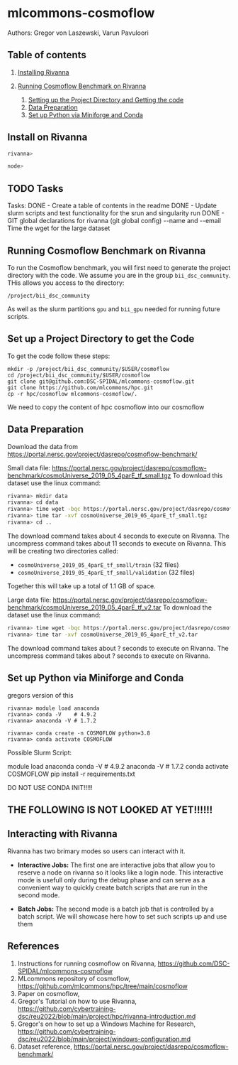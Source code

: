 # mlcommons-cosmoflow

Authors:
Gregor von Laszewski, Varun Pavuloori

## Table of contents

1. [Installing Rivanna](#install-on-rivanna)

2. [Running Cosmoflow Benchmark on Rivanna](#running-cosmoflow-benchmark-on-rivanna)

   1. [Setting up the Project Directory and Getting the code](#set-up-a-project-directory-to-get-the-code)
   2. [Data Preparation](#data-preparation)
   3. [Set up Python via Miniforge and Conda](#set-up-python-via-miniforge-and-conca)

## Install on Rivanna

```bash
rivanna>
```

```bash
node>
```

## TODO Tasks

Tasks:
DONE - Create a table of contents in the readme
DONE - Update slurm scripts and test functionality for the srun and singularity run
DONE - GIT global declarations for rivanna (git global config) --name and --email
Time the wget for the large dataset


## Running Cosmoflow Benchmark on Rivanna

To run the Cosmoflow benchmark, you will first need to generate the project directory with the code. We assume you are in the group `bii_dsc_community`. THis allows you access to the directory:

```/project/bii_dsc_community```

As well as the slurm partitions `gpu` and `bii_gpu` needed for running future scripts.

## Set up a Project Directory to get the Code

To get the code follow these steps:

```
mkdir -p /project/bii_dsc_community/$USER/cosmoflow
cd /project/bii_dsc_community/$USER/cosmoflow
git clone git@github.com:DSC-SPIDAL/mlcommons-cosmoflow.git  
git clone https://github.com/mlcommons/hpc.git
cp -r hpc/cosmoflow mlcommons-cosmoflow/.
```

We need to copy the content of hpc cosmoflow into our cosmoflow


## Data Preparation

Download the data from <https://portal.nersc.gov/project/dasrepo/cosmoflow-benchmark/>

Small data file: <https://portal.nersc.gov/project/dasrepo/cosmoflow-benchmark/cosmoUniverse_2019_05_4parE_tf_small.tgz>
To download this dataset use the linux command: 

```bash
rivanna> mkdir data
rivanna> cd data
rivanna> time wget -bqc https://portal.nersc.gov/project/dasrepo/cosmoflow-benchmark/cosmoUniverse_2019_05_4parE_tf_small.tgz
rivanna> time tar -xvf cosmoUniverse_2019_05_4parE_tf_small.tgz
rivanna> cd ..
```

The download command takes about 4 seconds to execute on Rivanna.
The uncompress command takes about 11 seconds to execute on Rivanna.
This will be creating two directories called:

* `cosmoUniverse_2019_05_4parE_tf_small/train` (32 files)
* `cosmoUniverse_2019_05_4parE_tf_small/validation` (32 files)

Together this will take up a total of 1.1 GB of space.

Large data file: <https://portal.nersc.gov/project/dasrepo/cosmoflow-benchmark/cosmoUniverse_2019_05_4parE_tf_v2.tar>
To download the dataset use the linux command:

```bash
rivanna> time wget -bqc https://portal.nersc.gov/project/dasrepo/cosmoflow-benchmark/cosmoUniverse_2019_05_4parE_tf_v2.tar & 
rivanna> time tar -xvf cosmoUniverse_2019_05_4parE_tf_v2.tar
```

The download command takes about ? seconds to execute on Rivanna.
The uncompress command takes about ? seconds to execute on Rivanna.


## Set up Python via Miniforge and Conda

gregors version of this

```
rivanna> module load anaconda
rivanna> conda -V    # 4.9.2
rivanna> anaconda -V # 1.7.2
```

```
rivanna> conda create -n COSMOFLOW python=3.8
rivanna> conda activate COSMOFLOW
```

Possible Slurm Script:

module load anaconda
conda -V    # 4.9.2
anaconda -V # 1.7.2
conda activate COSMOFLOW
pip install -r requirements.txt

DO NOT USE CONDA INIT!!!!!


## THE FOLLOWING IS NOT LOOKED AT YET!!!!!!


## Interacting with Rivanna

Rivanna has two brimary modes so users can interact with it. 

* **Interactive Jobs:** The first one are interactive jobs that allow you to 
  reserve a node on rivanna so it looks like a login node. This interactive mode is
  usefull only during the debug phase and can serve as a convenient way to quickly create 
  batch scripts that are run in the second mode.

*  **Batch Jobs:** The second mode is a batch job that is controlled by a batch script. 
   We will showcase here how to set such scripts up and use them 


## References


1. Instructions for running cosmoflow on Rivanna, <https://github.com/DSC-SPIDAL/mlcommons-cosmoflow>
2. MLcommons repository of cosmoflow, <https://github.com/mlcommons/hpc/tree/main/cosmoflow>
3. Paper on cosmoflow, <TBD>
4. Gregor's Tutorial on how to use Rivanna, <https://github.com/cybertraining-dsc/reu2022/blob/main/project/hpc/rivanna-introduction.md>
5. Gregor's on how to set up a Windows Machine for Research, <https://github.com/cybertraining-dsc/reu2022/blob/main/project/windows-configuration.md>
6. Dataset reference, <https://portal.nersc.gov/project/dasrepo/cosmoflow-benchmark/>